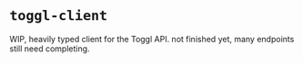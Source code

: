 # `toggl-client`

WIP, heavily typed client for the Toggl API. not finished yet, many endpoints still need completing.
